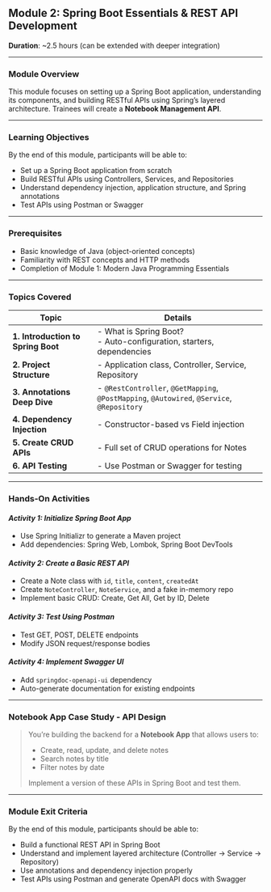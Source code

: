 ## **Module 2: Spring Boot Essentials & REST API Development**

**Duration**: \~2.5 hours (can be extended with deeper integration)

---

### **Module Overview**

This module focuses on setting up a Spring Boot application, understanding its components, and building RESTful APIs using Spring’s layered architecture. Trainees will create a **Notebook Management API**.

---

### **Learning Objectives**

By the end of this module, participants will be able to:

* Set up a Spring Boot application from scratch
* Build RESTful APIs using Controllers, Services, and Repositories
* Understand dependency injection, application structure, and Spring annotations
* Test APIs using Postman or Swagger

---

### **Prerequisites**

* Basic knowledge of Java (object-oriented concepts)
* Familiarity with REST concepts and HTTP methods
* Completion of Module 1: Modern Java Programming Essentials

---

### **Topics Covered**

| **Topic**                          | **Details**                                                                                 |
| ---------------------------------- | ------------------------------------------------------------------------------------------- |
| **1. Introduction to Spring Boot** | - What is Spring Boot?<br>- Auto-configuration, starters, dependencies                      |
| **2. Project Structure**           | - Application class, Controller, Service, Repository                                        |
| **3. Annotations Deep Dive**       | - `@RestController`, `@GetMapping`, `@PostMapping`, `@Autowired`, `@Service`, `@Repository` |
| **4. Dependency Injection**        | - Constructor-based vs Field injection                                                      |
| **5. Create CRUD APIs**            | - Full set of CRUD operations for Notes                                                     |
| **6. API Testing**                 | - Use Postman or Swagger for testing                                                        |

---

### **Hands-On Activities**

#### *Activity 1: Initialize Spring Boot App*

* Use Spring Initializr to generate a Maven project
* Add dependencies: Spring Web, Lombok, Spring Boot DevTools

#### *Activity 2: Create a Basic REST API*

* Create a Note class with `id`, `title`, `content`, `createdAt`
* Create `NoteController`, `NoteService`, and a fake in-memory repo
* Implement basic CRUD: Create, Get All, Get by ID, Delete

#### *Activity 3: Test Using Postman*

* Test GET, POST, DELETE endpoints
* Modify JSON request/response bodies

#### *Activity 4: Implement Swagger UI*

* Add `springdoc-openapi-ui` dependency
* Auto-generate documentation for existing endpoints

---

### **Notebook App Case Study - API Design**

> You’re building the backend for a **Notebook App** that allows users to:
>
> * Create, read, update, and delete notes
> * Search notes by title
> * Filter notes by date
>
> Implement a version of these APIs in Spring Boot and test them.

---

### **Module Exit Criteria**

By the end of this module, participants should be able to:

* Build a functional REST API in Spring Boot
* Understand and implement layered architecture (Controller → Service → Repository)
* Use annotations and dependency injection properly
* Test APIs using Postman and generate OpenAPI docs with Swagger

